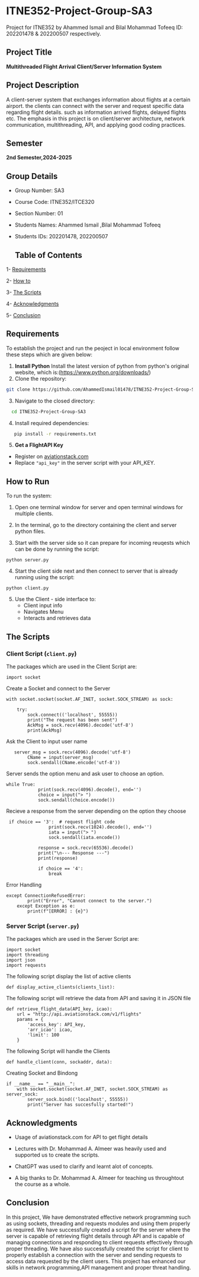 # ITNE352-Project-Group-SA3
Project for ITNE352 by Ahammed Ismail and Bilal Mohammad Tofeeq ID: 202201478 &amp; 202200507 respectively.

## **Project Title**

**Multithreaded Flight Arrival Client/Server Information System**

## **Project Description**
A client-server system that exchanges information about flights at a certain airport. the clients can connect with the server and request specific data regarding flight details. such as information arrived flights, delayed flights etc. The emphasis in this project is on client/server architecture, network communication, multithreading, API, and applying good coding practices.

## **Semester**

**2nd Semester,2024-2025**


## **Group Details**

* Group Number: SA3
  
* Course Code: ITNE352/ITCE320

* Section Number: 01

* Students Names: Ahammed Ismail ,Bilal Mohammad Tofeeq  

* Students IDs: 202201478, 202200507

  ## Table of Contents

1- [Requirements](#requirements)

2- [How to](#How-to)

3- [The Scripts](#the-scripts)

4- [Acknowledgments](Acknowledgments)

5- [Conclusion](#Conclusion)

## **Requirements**

To establish the project and run the peoject in local environment follow these steps which are given below:

1. **Install Python** Install the latest version of python from python's original website, which is:(https://www.python.org/downloads/)
2. Clone the repository:
```bash
git clone https://github.com/AhammedIsmail01478/ITNE352-Project-Group-SA3
 ```  

3. Navigate to the closed directory:
 ```bash
   cd ITNE352-Project-Group-SA3
   ```  

4. Install required dependencies:
```bash
   pip install -r requirements.txt
   ``` 

5. **Get a FlightAPI Key**
- Register on [aviationstack.com](https://aviationstack.com/)  
- Replace `"api_key"` in the server script with your API_KEY.


## **How to Run**
 
To run the system:

 1. Open one terminal window for server and open terminal windows for multiple clients.

 2. In the terminal, go to the directory containing the client and server python files.

 3. Start with the server side so it can prepare for incoming reuqests which can be done by running the script:
 ```
 python server.py
 ```

 4. Start the client side next and then connect to server that is already running using the script:
 ```
 python client.py
 ```
 5. Use the Client - side interface to:
     - Client input info
     - Navigates Menu
     - Interacts and retrieves data
   
  
## **The Scripts**

### **Client Script (`client.py`)**

The packages which are used in the Client Script are:
```
import socket
```
Create a Socket and connect to the Server
```
with socket.socket(socket.AF_INET, socket.SOCK_STREAM) as sock:

    try:
        sock.connect(('localhost', 55555))
        print("The request has been sent")         
        AckMsg = sock.recv(4096).decode('utf-8')      
        print(AckMsg)
```

Ask the Client to input user name
```
   server_msg = sock.recv(4096).decode('utf-8')     
        CName = input(server_msg)
        sock.sendall(CName.encode('utf-8'))
```

Server sends the option menu and ask user to choose an option.
```
while True:
            print(sock.recv(4096).decode(), end='') 
            choice = input("> ")
            sock.sendall(choice.encode())
```

Recieve a response from the server depending on the option they choose
```
 if choice == '3':  # request flight code
                print(sock.recv(1024).decode(), end='')         
                iata = input("> ")
                sock.sendall(iata.encode())

            response = sock.recv(65536).decode()         
            print("\n--- Response ---")
            print(response)          

            if choice == '4':
                break    
```

Error Handling
```
except ConnectionRefusedError:             
        print("Error", "Cannot connect to the server.")
    except Exception as e:
        print(f"[ERROR] : {e}")
```

### **Server Script (`server.py`)**
The packages which are used in the Server Script are:
```
import socket
import threading
import json
import requests
```

The following script display the list of active clients
```
def display_active_clients(clients_list):
```

The following script will retrieve the data from API and saving it in JSON file
```
def retrieve_flight_data(API_key, icao):       
    url = "http://api.aviationstack.com/v1/flights"
    params = {
        'access_key': API_key,
        'arr_icao': icao,
        'limit': 100
    }
```

The following Script will handle the Clients
```
def handle_client(conn, sockaddr, data): 
```

Creating Socket and Bindong
```
if __name__ == "__main__":        
    with socket.socket(socket.AF_INET, socket.SOCK_STREAM) as server_sock:
        server_sock.bind(('localhost', 55555))         
        print("Server has succesfully started!")

```

## Acknowledgments

* Usage of aviationstack.com for API to get flight details

* Lectures with Dr. Mohammad A. Almeer was heavily used and supported us to create the scripts.

* ChatGPT was used to clarify and learnt alot of concepts.

* A big thanks to Dr. Mohammad A. Almeer for teaching us throughtout the course as a whole.

 ## Conclusion  

 In this project, We have demonstrated effective network programming such as using sockets, threading and requests modules and using them properly as required. We have successfully created a script for the server where the server is capable of retrieving flight details through API and is capable of managing connections and responding to client requests effectively through proper threading. We have also successfully created the script for client to properly establish a connection with the server and sending requests to access data requested by the client users. This project has enhanced our skills in network programming,API management and proper threat handling.

 
